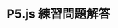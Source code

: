 
<html lang="ja">
  <head>
    <meta charset="UTF-8" />
    <title>P5.js 練習問題解答</title>
    <script src="https://cdn.jsdelivr.net/npm/p5@2.0.3/lib/p5.min.js">
    </script>
  </head>
  <body>
    <h1>P5.js 練習問題解答</h1>
    <script>
    function setup() {
        createCanvas(320, 180);
      }
   function draw() {
        stroke("black");
        strokeWeight(0.1);
        const totalRectCount = 18;
const maxWidth = 320;
const maxHeight = 180;

// 色相の範囲
const startHue = 0; // 一番大きな長方形の色相
const endHue = 340; // 一番小さな長方形の色相
const hueStep = (endHue - startHue) / (totalRectCount - 1);

// 一番大きな長方形の左上座標
const originX = 0;
const originY = 0;

// 一番大きな長方形の幅と高さ
const baseWidth = maxWidth;
const baseHeight = maxHeight;

for (let i = 0; i < totalRectCount; i++) {
// 比率
const ratio = (totalRectCount - i) / totalRectCount; // 1.0 → 1, 0.0 → 18番目
// 長方形の幅と高さ
const rectWidth = baseWidth * ratio;
const rectHeight = baseHeight * ratio;

// 長方形の左上座標（右下に収まるため、右下座標を基準にして左上を計算）
const x = originX + (baseWidth - rectWidth);
const y = originY + (baseHeight - rectHeight);

// 色相の計算
const hue = startHue + i * hueStep;

// 塗りつぶしの色設定（HSL）
fill(hue, 50, 75); // L=75%、C=50%（HSLの彩度と輝度に相当）

// 長方形の描画
rect(x, y, rectWidth, rectHeight);

      }
    </script>
  </body>
</html>



